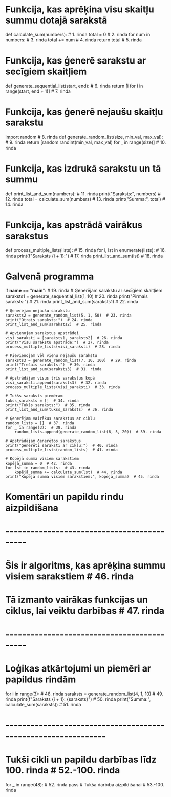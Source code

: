 # Funkcija, kas aprēķina visu skaitļu summu dotajā sarakstā
def calculate_sum(numbers):  # 1. rinda
    total = 0  # 2. rinda
    for num in numbers:  # 3. rinda
        total += num  # 4. rinda
    return total  # 5. rinda

# Funkcija, kas ģenerē sarakstu ar secīgiem skaitļiem
def generate_sequential_list(start, end):  # 6. rinda
    return [i for i in range(start, end + 1)]  # 7. rinda

# Funkcija, kas ģenerē nejaušu skaitļu sarakstu
import random  # 8. rinda
def generate_random_list(size, min_val, max_val):  # 9. rinda
    return [random.randint(min_val, max_val) for _ in range(size)]  # 10. rinda

# Funkcija, kas izdrukā sarakstu un tā summu
def print_list_and_sum(numbers):  # 11. rinda
    print("Saraksts:", numbers)  # 12. rinda
    total = calculate_sum(numbers)  # 13. rinda
    print("Summa:", total)  # 14. rinda

# Funkcija, kas apstrādā vairākus sarakstus
def process_multiple_lists(lists):  # 15. rinda
    for i, lst in enumerate(lists):  # 16. rinda
        print(f"Saraksts {i + 1}:")  # 17. rinda
        print_list_and_sum(lst)  # 18. rinda

# Galvenā programma
if __name__ == "__main__":  # 19. rinda
    # Ģenerējam sarakstu ar secīgiem skaitļiem
    saraksts1 = generate_sequential_list(1, 10)  # 20. rinda
    print("Pirmais saraksts:")  # 21. rinda
    print_list_and_sum(saraksts1)  # 22. rinda

    # Ģenerējam nejaušu sarakstu
    saraksts2 = generate_random_list(5, 1, 50)  # 23. rinda
    print("Otrais saraksts:")  # 24. rinda
    print_list_and_sum(saraksts2)  # 25. rinda

    # Apvienojam sarakstus apstrādei
    visi_saraksti = [saraksts1, saraksts2]  # 26. rinda
    print("Visu sarakstu apstrāde:")  # 27. rinda
    process_multiple_lists(visi_saraksti)  # 28. rinda

    # Pievienojam vēl vienu nejaušu sarakstu
    saraksts3 = generate_random_list(7, 10, 100)  # 29. rinda
    print("Trešais saraksts:")  # 30. rinda
    print_list_and_sum(saraksts3)  # 31. rinda

    # Apstrādājam visus trīs sarakstus kopā
    visi_saraksti.append(saraksts3)  # 32. rinda
    process_multiple_lists(visi_saraksti)  # 33. rinda

    # Tukšs saraksts piemēram
    tukss_saraksts = []  # 34. rinda
    print("Tukšs saraksts:")  # 35. rinda
    print_list_and_sum(tukss_saraksts)  # 36. rinda

    # Ģenerējam vairākus sarakstus ar ciklu
    random_lists = []  # 37. rinda
    for _ in range(3):  # 38. rinda
        random_lists.append(generate_random_list(6, 5, 20))  # 39. rinda

    # Apstrādājam ģenerētos sarakstus
    print("Ģenerēti saraksti ar ciklu:")  # 40. rinda
    process_multiple_lists(random_lists)  # 41. rinda

    # Kopējā summa visiem sarakstiem
    kopējā_summa = 0  # 42. rinda
    for lst in random_lists:  # 43. rinda
        kopējā_summa += calculate_sum(lst)  # 44. rinda
    print("Kopējā summa visiem sarakstiem:", kopējā_summa)  # 45. rinda

# Komentāri un papildu rindu aizpildīšana
# -------------------------------------------
# Šis ir algoritms, kas aprēķina summu visiem sarakstiem       # 46. rinda
# Tā izmanto vairākas funkcijas un ciklus, lai veiktu darbības # 47. rinda
# -------------------------------------------
# Loģikas atkārtojumi un piemēri ar papildus rindām
for i in range(3):  # 48. rinda
    saraksts = generate_random_list(4, 1, 10)  # 49. rinda
    print(f"Saraksts {i + 1}: {saraksts}")  # 50. rinda
    print("Summa:", calculate_sum(saraksts))  # 51. rinda

# --------------------------------------------------------------
# Tukši cikli un papildu darbības līdz 100. rinda               # 52.-100. rinda
for _ in range(48):  # 52. rinda
    pass  # Tukša darbība aizpildīšanai                         # 53.-100. rinda
